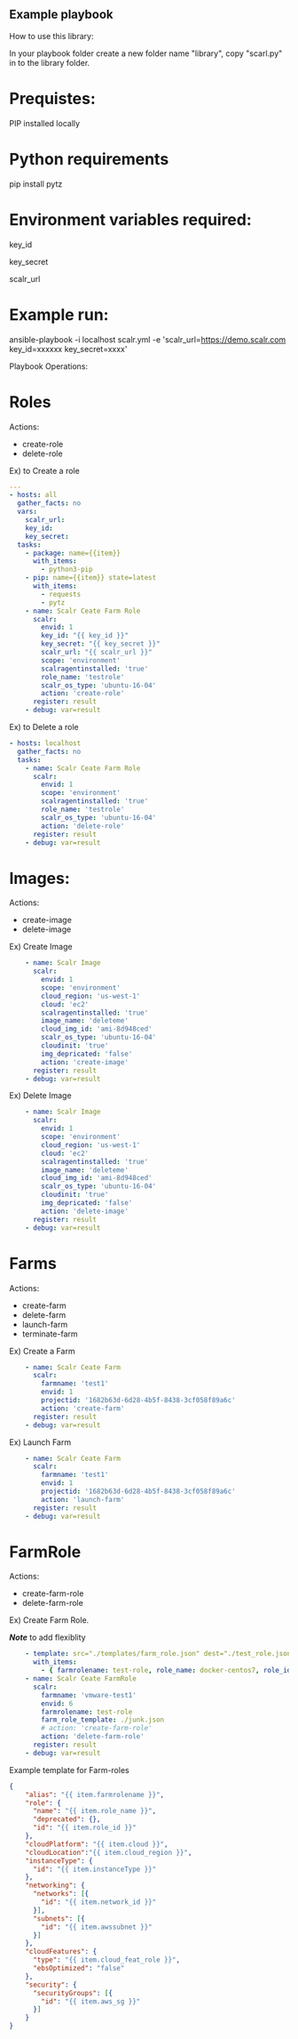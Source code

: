 ## Example playbook

How to use this library:

In your playbook folder create a new folder name "library", copy "scarl.py" in to the library folder.

# Prequistes:
PIP installed locally

# Python requirements
pip install pytz

# Environment variables required:
key_id

key_secret

scalr_url

# Example run:
ansible-playbook -i localhost scalr.yml -e 'scalr_url=https://demo.scalr.com key_id=xxxxxx key_secret=xxxx'

Playbook Operations:

# Roles

Actions:
- create-role
- delete-role

Ex) to Create a role
```yaml
---
- hosts: all
  gather_facts: no
  vars:
    scalr_url:
    key_id:
    key_secret:
  tasks:
    - package: name={{item}}
      with_items:
        - python3-pip
    - pip: name={{item}} state=latest
      with_items:
        - requests
        - pytz
    - name: Scalr Ceate Farm Role
      scalr:
        envid: 1
        key_id: "{{ key_id }}"
        key_secret: "{{ key_secret }}"
        scalr_url: "{{ scalr_url }}"
        scope: 'environment'
        scalragentinstalled: 'true'
        role_name: 'testrole'
        scalr_os_type: 'ubuntu-16-04'
        action: 'create-role'
      register: result
    - debug: var=result
```
Ex) to Delete a role
```yaml
- hosts: localhost
  gather_facts: no
  tasks:
    - name: Scalr Ceate Farm Role
      scalr:
        envid: 1
        scope: 'environment'
        scalragentinstalled: 'true'
        role_name: 'testrole'
        scalr_os_type: 'ubuntu-16-04'
        action: 'delete-role'
      register: result
    - debug: var=result
```

# Images:

Actions:
- create-image
- delete-image

Ex) Create Image
```yaml
    - name: Scalr Image
      scalr:
        envid: 1
        scope: 'environment'
        cloud_region: 'us-west-1'
        cloud: 'ec2'
        scalragentinstalled: 'true'
        image_name: 'deleteme'
        cloud_img_id: 'ami-8d948ced'
        scalr_os_type: 'ubuntu-16-04'
        cloudinit: 'true'
        img_depricated: 'false'
        action: 'create-image'
      register: result
    - debug: var=result
```

Ex) Delete Image
```yaml
    - name: Scalr Image
      scalr:
        envid: 1
        scope: 'environment'
        cloud_region: 'us-west-1'
        cloud: 'ec2'
        scalragentinstalled: 'true'
        image_name: 'deleteme'
        cloud_img_id: 'ami-8d948ced'
        scalr_os_type: 'ubuntu-16-04'
        cloudinit: 'true'
        img_depricated: 'false'
        action: 'delete-image'
      register: result
    - debug: var=result

```

# Farms

Actions:
- create-farm
- delete-farm
- launch-farm
- terminate-farm

Ex) Create a Farm
```yaml
    - name: Scalr Ceate Farm
      scalr:
        farmname: 'test1'
        envid: 1
        projectid: '1682b63d-6d28-4b5f-8438-3cf058f89a6c'
        action: 'create-farm'
      register: result
    - debug: var=result

```

Ex) Launch Farm

```yaml
    - name: Scalr Ceate Farm
      scalr:
        farmname: 'test1'
        envid: 1
        projectid: '1682b63d-6d28-4b5f-8438-3cf058f89a6c'
        action: 'launch-farm'
      register: result
    - debug: var=result
```

# FarmRole

Actions:
- create-farm-role
- delete-farm-role

Ex) Create Farm Role.

***Note*** to add flexiblity

```yaml
    - template: src="./templates/farm_role.json" dest="./test_role.json"
      with_items:
        - { farmrolename: test-role, role_name: docker-centos7, role_id: 1, cloud: ec2, cloud_region: us-east-1, instanceType: t2.small, network_id: vpc-xxx, awssubnet: subnet-6xxx, cloud_feat_role: AwsCloudFeatures, aws_sg: sg-xxxx }
    - name: Scalr Ceate FarmRole
      scalr:
        farmname: 'vmware-test1'
        envid: 6
        farmrolename: test-role
        farm_role_template: ./junk.json
        # action: 'create-farm-role'
        action: 'delete-farm-role'
      register: result
    - debug: var=result
```
Example template for Farm-roles
```json
{
    "alias": "{{ item.farmrolename }}",
    "role": {
      "name": "{{ item.role_name }}",
      "deprecated": {},
      "id": "{{ item.role_id }}"
    },
    "cloudPlatform": "{{ item.cloud }}",
    "cloudLocation":"{{ item.cloud_region }}",
    "instanceType": {
      "id": "{{ item.instanceType }}"
    },
    "networking": {
      "networks": [{
        "id": "{{ item.network_id }}"
      }],
      "subnets": [{
        "id": "{{ item.awssubnet }}"
      }]
    },
    "cloudFeatures": {
      "type": "{{ item.cloud_feat_role }}",
      "ebsOptimized": "false"
    },
    "security": {
      "securityGroups": [{
        "id": "{{ item.aws_sg }}"
      }]
    }
}

```
